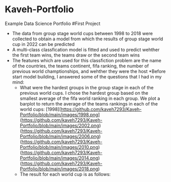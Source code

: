# Kaveh-Portfolio
Example Data Science Portfolio
#First Project
* The data from group stage world cups between 1998 to 2018 were collected to obtain a model from which the results of group stage world cup in 2022 can be predicted
* A multi-class classfication model is fitted and used to predict wehther the first team wins, the teams draw or the second team wins
* The features which are used for this classfiction problem are the name of the countries, the teams continent, fifa ranking, the number of previous world champtionships, and wehther they were the host
*Before start model building, I answered some of the questions that I had in my mind:
  * What were the hardest groups in the group stage in each of the previous world cups. I chose the hardest group based on the smallest average of the fifa world    ranking in each group. We plot a barplot to return the average of the teams rankings in each of the world cups:
   [1998][https://github.com/kaveh7293/Kaveh-Portfolio/blob/main/images/1998.png]
   (https://github.com/kaveh7293/Kaveh-Portfolio/blob/main/images/2002.png)
   (https://github.com/kaveh7293/Kaveh-Portfolio/blob/main/images/2006.png)
   (https://github.com/kaveh7293/Kaveh-Portfolio/blob/main/images/2010.png)
   (https://github.com/kaveh7293/Kaveh-Portfolio/blob/main/images/2014.png)
   (https://github.com/kaveh7293/Kaveh-Portfolio/blob/main/images/2018.png)
  * The result for each world cup is as follows:

